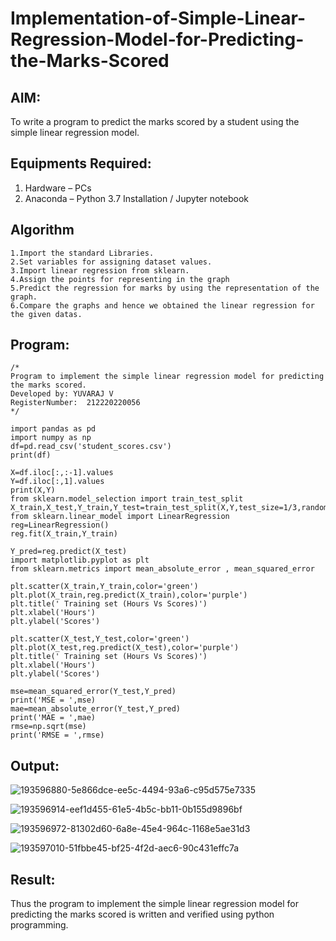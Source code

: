 # Implementation-of-Simple-Linear-Regression-Model-for-Predicting-the-Marks-Scored

## AIM:
To write a program to predict the marks scored by a student using the simple linear regression model.

## Equipments Required:
1. Hardware – PCs
2. Anaconda – Python 3.7 Installation / Jupyter notebook

## Algorithm    
```
1.Import the standard Libraries.
2.Set variables for assigning dataset values.
3.Import linear regression from sklearn.
4.Assign the points for representing in the graph
5.Predict the regression for marks by using the representation of the graph.
6.Compare the graphs and hence we obtained the linear regression for the given datas.
```

## Program:
```
/*
Program to implement the simple linear regression model for predicting the marks scored.
Developed by: YUVARAJ V
RegisterNumber:  212220220056
*/
```
```
import pandas as pd
import numpy as np
df=pd.read_csv('student_scores.csv')
print(df)

X=df.iloc[:,:-1].values
Y=df.iloc[:,1].values
print(X,Y)
from sklearn.model_selection import train_test_split
X_train,X_test,Y_train,Y_test=train_test_split(X,Y,test_size=1/3,random_state=0)
from sklearn.linear_model import LinearRegression
reg=LinearRegression()
reg.fit(X_train,Y_train)

Y_pred=reg.predict(X_test)
import matplotlib.pyplot as plt
from sklearn.metrics import mean_absolute_error , mean_squared_error

plt.scatter(X_train,Y_train,color='green')
plt.plot(X_train,reg.predict(X_train),color='purple')
plt.title(' Training set (Hours Vs Scores)')
plt.xlabel('Hours')
plt.ylabel('Scores')

plt.scatter(X_test,Y_test,color='green')
plt.plot(X_test,reg.predict(X_test),color='purple')
plt.title(' Training set (Hours Vs Scores)')
plt.xlabel('Hours')
plt.ylabel('Scores')

mse=mean_squared_error(Y_test,Y_pred)
print('MSE = ',mse)
mae=mean_absolute_error(Y_test,Y_pred)
print('MAE = ',mae)
rmse=np.sqrt(mse)
print('RMSE = ',rmse)
```

## Output:
![193596880-5e866dce-ee5c-4494-93a6-c95d575e7335](https://user-images.githubusercontent.com/94170892/193614318-3db3e6dd-cac1-4308-9e46-aadee0dc41dc.png)

![193596914-eef1d455-61e5-4b5c-bb11-0b155d9896bf](https://user-images.githubusercontent.com/94170892/193614343-f22e4677-fc4d-4542-8dca-b03ab372ae49.png)

![193596972-81302d60-6a8e-45e4-964c-1168e5ae31d3](https://user-images.githubusercontent.com/94170892/193614384-9f3c3f64-e388-4f36-bc8f-2847b776bb36.png)

![193597010-51fbbe45-bf25-4f2d-aec6-90c431effc7a](https://user-images.githubusercontent.com/94170892/193614424-5e9bb6d7-ea59-409a-9880-b67492c420bd.png)


## Result:
Thus the program to implement the simple linear regression model for predicting the marks scored is written and verified using python programming.
